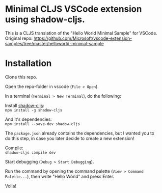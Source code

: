 # Minimal CLJS VSCode extension using shadow-cljs.

This is a CLJS translation of the "Hello World Minimal Sample" for VSCode.
Original repo: https://github.com/Microsoft/vscode-extension-samples/tree/master/helloworld-minimal-sample

# Installation
Clone this repo.

Open the repo-folder in vscode (`File > Open`).

In a terminal (`Terminal > New Terminal`), do the following:

Install [shadow-cljs](https://shadow-cljs.github.io/docs/UsersGuide.html#_installation):\
`npm install -g shadow-cljs`

And it's dependencies:\
`npm install --save-dev shadow-cljs`

The `package.json` already contains the dependencies, but I wanted you to do this step, in case you later decide to create a new extension!

Compile:\
`shadow-cljs compile dev`

Start debugging (`Debug > Start Debugging`).

Run the command by opening the command palette (`View > Command Palette...`), then write "Hello World" and press Enter.

Voila!
